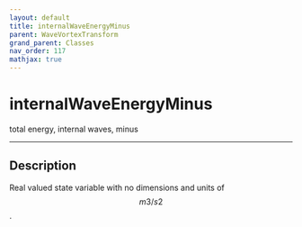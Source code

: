 ```yaml
---
layout: default
title: internalWaveEnergyMinus
parent: WaveVortexTransform
grand_parent: Classes
nav_order: 117
mathjax: true
---
```


#  internalWaveEnergyMinus

total energy, internal waves, minus


---

## Description
Real valued state variable with no dimensions and units of $$m3/s2$$.


